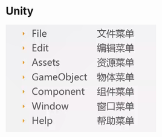 # Unity

<img src=".assets/image-20211231142355446.png" alt="image-20211231142355446" style="zoom:50%;" />
